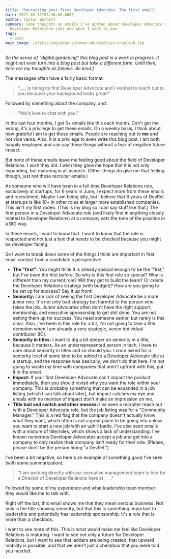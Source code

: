 ```yaml
---
title: "Recruiting your first Developer Advocate: The first email"
date: 2021-03-11T03:30:00.000Z
author: Taylor Barnett
summary: Some thoughts on emails I've gotten about Developer Advocate and
  Developer Relations jobs and what I want to see
tags:
  - post
main_image: /static/img/adam-solomon-whudozd5iyu-unsplash.jpg
---
```

_[In the sense of "digital gardening" this blog post is a work in progress. It might not even turn into a blog post but take a different form. Until then, here are my thoughts as follows. Be kind.]_

The messages often have a fairly basic format: 

> "___ is hiring its first Developer Advocate and I wanted to reach out to you because your background looks great!"

Followed by something about the company, and:

> "We'd love to chat with you!" 

In the last four months, I get 5+ emails like this each month. Don't get me wrong, it's a privilege to get these emails. On a weekly basis, I think about how grateful I am to get these emails. People are reaching out to **me** and not vice versa. Also, it is a privilege to even write this blog post. I am both happily employed and can say these things without a fear of negative future impact. 

But none of these emails leave me feeling good about the field of Developer Relations. I wish they did. I wish they gave me hope that it is not only expanding, but maturing in all aspects. (Other things do give me that feeling though, just not these recruiter emails.) 

As someone who will have been in a full time Developer Relations role, exclusively at startups, for 6 years in June, I expect more from these emails and recruitment. Maybe I am being silly, but I believe that 6 years of DevRel at startups is like 10+ in other roles at larger more established companies. This ain't my first rodeo. (This is my blog so I can say stuff like that.) The first person in a Developer Advocate role (and likely first in anything closely related to Developer Relations) at a company sets the tone of the practice in a BIG way. 

In these emails, I want to know that. I want to know that the role is respected and not just a box that needs to be checked because you might be developer facing. 

So I want to break down some of the things I think are important in first email contact from a candidate's perspective:

- **The "first":** You might think it is already special enough to be the "first," but I've been the first before. So why is this first role so special? Why is different than my current role? Will they get to build the team? Or create the Developer Relations strategy (with budget)? How are you going to be set up for success? Say it up front!
- **Seniority:** I am sick of seeing the first Developer Advocate be a more junior role. It's not only bad strategy but harmful to the person who takes the job. Junior advocates often don't have the right support, mentorship, and executive sponsorship to get shit done. You are not setting them up for success. You need someone senior, but rarely is this clear. Also, I've been in this role for a bit, I'm not going to take a title demotion when I am already a very strategic, senior individual contributor (IC).
- **Seniority in titles:** I want to dig a bit deeper on seniority in a title, because it matters. As an underrepresented person in tech, I have to care about seniority in titles and so should you. I once asked for a seniority level of some kind to be added to a Developer Advocate title at a startup, and the response was basically, we don't do that here. I'm not going to waste my time with companies that aren't upfront with this, put it in the email.
- **Impact:** If your first Developer Advocate can't impact the product immediately, then you should revisit why you want the role within your company. This is probably something that can be expanded in a job listing (which I can talk about later), but impact catches my eye and emails with no mention of impact don't make an impression on me.
- **Title bait and switch and other messes:** I've seen a recruiter reach out with a Developer Advocate role, but the job listing was for a "Community Manager." This is a red flag that the company doesn't actually know what they want, which often is not a great place to be going into unless you want to start a new job with an uphill battle. I've also seen emails with a mixture of title/roles, which shows a lack of understanding. I've known numerous Developer Advocates accept a job and get into a company to only realize their company isn't ready for their role. (Please, please don't be the person hiring "a DevRel.")

I've been a bit negative, so here's an example of something good I've seen (with some summarization):
> "I am working directly with our executive management team to hire for a Director of Developer Relations here at ___." 

Followed by some of my experience and what leadership team member they would like me to talk with. 

Right off the bat, this email shows me that they mean serious business. Not only is the title showing seniority, but that this is something important to leadership and potentially has leadership sponsorship. It's a role that is more than a checkbox. 

I want to see more of this. This is what would make me feel like Developer Relations is maturing. I want to see not only a future for Developer Relations, but I want to see that ladders are being created, that upward mobility is possible, and that we aren't just a checkbox that you were told you needed. 
